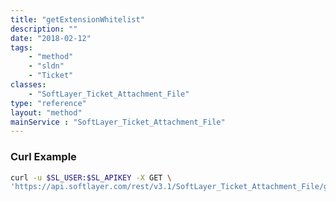 ```yaml
---
title: "getExtensionWhitelist"
description: ""
date: "2018-02-12"
tags:
    - "method"
    - "sldn"
    - "Ticket"
classes:
    - "SoftLayer_Ticket_Attachment_File"
type: "reference"
layout: "method"
mainService : "SoftLayer_Ticket_Attachment_File"
---
```


### Curl Example
```bash
curl -u $SL_USER:$SL_APIKEY -X GET \
'https://api.softlayer.com/rest/v3.1/SoftLayer_Ticket_Attachment_File/getExtensionWhitelist'
```
